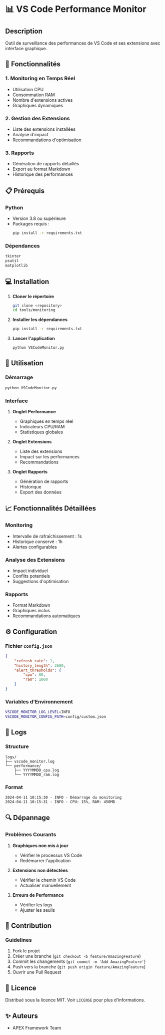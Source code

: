 # 📊 VS Code Performance Monitor

## Description
Outil de surveillance des performances de VS Code et ses extensions avec interface graphique.

## 🚀 Fonctionnalités

### 1. Monitoring en Temps Réel
- Utilisation CPU
- Consommation RAM
- Nombre d'extensions actives
- Graphiques dynamiques

### 2. Gestion des Extensions
- Liste des extensions installées
- Analyse d'impact
- Recommandations d'optimisation

### 3. Rapports
- Génération de rapports détaillés
- Export au format Markdown
- Historique des performances

## 📋 Prérequis

### Python
- Version 3.8 ou supérieure
- Packages requis :
  ```bash
  pip install -r requirements.txt
  ```

### Dépendances
```txt
tkinter
psutil
matplotlib
```

## 💻 Installation

1. **Cloner le répertoire**
   ```bash
   git clone <repository>
   cd tools/monitoring
   ```

2. **Installer les dépendances**
   ```bash
   pip install -r requirements.txt
   ```

3. **Lancer l'application**
   ```bash
   python VSCodeMonitor.py
   ```

## 🔧 Utilisation

### Démarrage
```bash
python VSCodeMonitor.py
```

### Interface
1. **Onglet Performance**
   - Graphiques en temps réel
   - Indicateurs CPU/RAM
   - Statistiques globales

2. **Onglet Extensions**
   - Liste des extensions
   - Impact sur les performances
   - Recommandations

3. **Onglet Rapports**
   - Génération de rapports
   - Historique
   - Export des données

## 📈 Fonctionnalités Détaillées

### Monitoring
- Intervalle de rafraîchissement : 1s
- Historique conservé : 1h
- Alertes configurables

### Analyse des Extensions
- Impact individuel
- Conflits potentiels
- Suggestions d'optimisation

### Rapports
- Format Markdown
- Graphiques inclus
- Recommandations automatiques

## ⚙️ Configuration

### Fichier `config.json`
```json
{
    "refresh_rate": 1,
    "history_length": 3600,
    "alert_thresholds": {
        "cpu": 80,
        "ram": 1000
    }
}
```

### Variables d'Environnement
```bash
VSCODE_MONITOR_LOG_LEVEL=INFO
VSCODE_MONITOR_CONFIG_PATH=config/custom.json
```

## 📝 Logs

### Structure
```
logs/
├── vscode_monitor.log
└── performance/
    ├── YYYYMMDD_cpu.log
    └── YYYYMMDD_ram.log
```

### Format
```
2024-04-11 10:15:30 - INFO - Démarrage du monitoring
2024-04-11 10:15:31 - INFO - CPU: 15%, RAM: 450MB
```

## 🔍 Dépannage

### Problèmes Courants
1. **Graphiques non mis à jour**
   - Vérifier le processus VS Code
   - Redémarrer l'application

2. **Extensions non détectées**
   - Vérifier le chemin VS Code
   - Actualiser manuellement

3. **Erreurs de Performance**
   - Vérifier les logs
   - Ajuster les seuils

## 🤝 Contribution

### Guidelines
1. Fork le projet
2. Créer une branche (`git checkout -b feature/AmazingFeature`)
3. Commit les changements (`git commit -m 'Add AmazingFeature'`)
4. Push vers la branche (`git push origin feature/AmazingFeature`)
5. Ouvrir une Pull Request

## 📄 Licence
Distribué sous la licence MIT. Voir `LICENSE` pour plus d'informations.

## ✨ Auteurs
- APEX Framework Team 